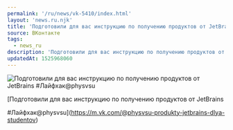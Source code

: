 ```yaml
---
permalink: '/ru/news/vk-5410/index.html'
layout: 'news.ru.njk'
title: 'Подготовили для вас инструкцию по получению продуктов от JetBrains #Лайфхак@physvsu'
source: ВКонтакте
tags:
  - news_ru
description: 'Подготовили для вас инструкцию по получению продуктов от JetBrains #Лайфхак@physvsu'
updatedAt: 1525968060
---
```

![Подготовили для вас инструкцию по получению продуктов от JetBrains #Лайфхак@physvsu](https://sun9-50.userapi.com/impf/c846520/v846520883/471d2/opXjKq_-jTs.jpg?size=1280x853&quality=96&sign=19bc9a4aba5b30ec3144fe05a6793be7&c_uniq_tag=eaDY1BZ8YezqXdVn3q1Q51B6imtWdUCPtpqDLPSNnUg&type=album)

[Подготовили для вас инструкцию по получению продуктов от JetBrains

#Лайфхак@physvsu](https://m.vk.com/@physvsu-produkty-jetbrains-dlya-studentov)
